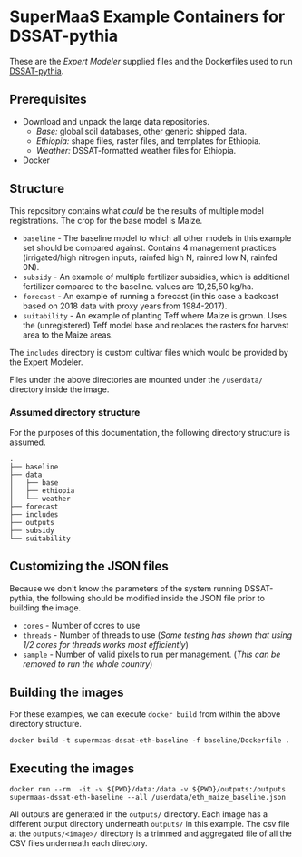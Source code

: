 # SuperMaaS Example Containers for DSSAT-pythia

These are the *Expert Modeler* supplied files and the Dockerfiles used to run [DSSAT-pythia](https://github.com/DSSAT/pythia/tree/develop "DSSAT-pythia development branch").

## Prerequisites

* Download and unpack the large data repositories.
    - *Base:* global soil databases, other generic shipped data.
    - *Ethiopia:* shape files, raster files, and templates for Ethiopia.
    - *Weather:* DSSAT-formatted weather files for Ethiopia.
* Docker

## Structure

This repository contains what _could_ be the results of multiple model registrations. The crop for the base model is Maize.

* `baseline` - The baseline model to which all other models in this example set should be compared against. Contains 4 management practices (irrigated/high nitrogen inputs, rainfed high N, rainred low N, rainfed 0N).
* `subsidy` - An example of multiple fertilizer subsidies, which is additional fertilizer compared to the baseline. values are 10,25,50 kg/ha.
* `forecast` - An example of running a forecast (in this case a backcast based on 2018 data with proxy years from 1984-2017).
* `suitability` - An example of planting Teff where Maize is grown. Uses the (unregistered) Teff model base and replaces the rasters for harvest area to the Maize areas.

The `includes` directory is custom cultivar files which would be provided by the Expert Modeler.

Files under the above directories are mounted under the `/userdata/` directory inside the image.

### Assumed directory structure

For the purposes of this documentation, the following directory structure is assumed.

```
.
├── baseline 
├── data
│   ├── base
│   ├── ethiopia
│   └── weather 
├── forecast
├── includes
├── outputs
├── subsidy
└── suitability
```

## Customizing the JSON files

Because we don't know the parameters of the system running DSSAT-pythia, the following should be modified inside the JSON file prior to building the image.
* `cores` - Number of cores to use
* `threads` - Number of threads to use (_Some testing has shown that using 1/2 cores for threads works most efficiently_)
* `sample` - Number of valid pixels to run per management. (_This can be removed to run the whole country_)

## Building the images

For these examples, we can execute `docker build` from within the above directory structure.

```
docker build -t supermaas-dssat-eth-baseline -f baseline/Dockerfile .
```

## Executing the images

```
docker run --rm  -it -v ${PWD}/data:/data -v ${PWD}/outputs:/outputs supermaas-dssat-eth-baseline --all /userdata/eth_maize_baseline.json
``` 

All outputs are generated in the `outputs/` directory. Each image has a different output directory underneath `outputs/` in this example. The csv file at the `outputs/<image>/` directory is a trimmed and aggregated file of all the CSV files underneath each directory.
